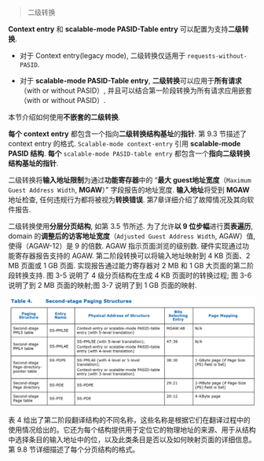 
> 二级转换

**Context entry** 和 **scalable-mode PASID-Table entry** 可以配置为支持**二级转换**. 

* 对于 Context entry(legacy mode), 二级转换仅适用于 `requests-without-PASID`.  

* 对于 **scalable-mode PASID-Table entry**, **二级转换**可以应用于**所有请求**（with or without PASID）, 并且可以结合第一阶段转换为所有请求应用嵌套（with or without PASID）. 

本节介绍如何使用**不嵌套的二级转换**. 

**每个 context entry** 都包含一个指向**二级转换结构基址**的**指针**. 第 9.3 节描述了 context entry 的格式. `Scalable-mode context-entry` 引用 **scalable-mode PASID 结构**. **每个** `scalable-mode PASID-table entry` 都包含一个**指向二级转换结构基址的指针**. 

二级转换将**输入地址限制**为通过**功能寄存器**中的 “**最大 guest地址宽度**（`Maximum Guest Address Width`, **MGAW**）” 字段报告的地址宽度. **输入地址**将受到 **MGAW** 地址检查, 任何违规行为都将被视为**转换错误**. 第7章详细介绍了故障情况及其向软件报告. 

二级转换使用**分层分页结构**, 如第 3.5 节所述. 为了允许**以 9 位步幅**进行**页表遍历**, domain 的**调整后的访客地址宽度**（`Adjusted Guest Address Width`, AGAW）值, 使得（AGAW-12）是 9 的倍数.  AGAW 指示页面浏览的级别数. 硬件实现通过功能寄存器报告支持的 AGAW. 第二阶段转换可以将输入地址映射到 4 KB 页面、2 MB 页面或 1 GB 页面. 实现报告通过能力寄存器对 2 MB 和 1 GB 大页面的第二阶段转换支持. 图 3-5 说明了 4 级分页结构在生成 4 KB 页面时的转换过程; 图 3-6 说明了到 2 MB 页面的映射;图 3-7 说明了到 1 GB 页面的映射. 

![2022-11-26-23-27-55.png](./images/2022-11-26-23-27-55.png)

表 4 给出了第二阶段翻译结构的不同名称，这些名称是根据它们在翻译过程中的使用情况给出的。它还为每个结构提供用于定位它的物理地址的来源、用于从结构中选择条目的输入地址中的位，以及此类条目是否以及如何映射页面的详细信息。第 9.8 节详细描述了每个分页结构的格式。
